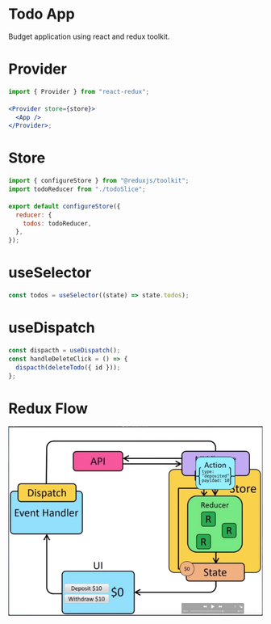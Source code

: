 # Todo App

Budget application using react and redux toolkit.

# Provider

```jsx
import { Provider } from "react-redux";

<Provider store={store}>
  <App />
</Provider>;
```

# Store

```jsx
import { configureStore } from "@reduxjs/toolkit";
import todoReducer from "./todoSlice";

export default configureStore({
  reducer: {
    todos: todoReducer,
  },
});

```

# useSelector

```jsx
const todos = useSelector((state) => state.todos);
```

# useDispatch

```jsx
const dispacth = useDispatch();
const handleDeleteClick = () => {
  dispacth(deleteTodo({ id }));
};
```

# Redux Flow

![Screenshot](flow-chart.png)
